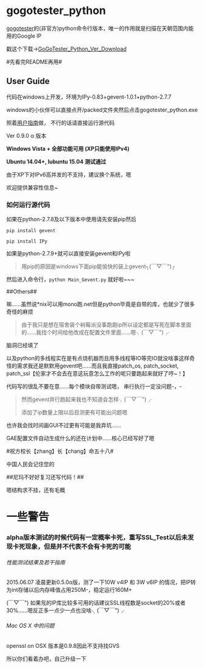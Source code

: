 gogotester_python
===============
[gogotester](https://github.com/azzvx/gogotester)的(非官方)python命令行版本，唯一的作用就是扫描在天朝范围内能用的Google IP

戳这个下载→[GoGoTester_Python_Ver_Download](https://nodeload.github.com/NKUCodingCat/gogotester_python/legacy.zip/master)

#先看完README再用#

## User Guide ##
代码在windows上开发，环境为IPy-0.83+gevent-1.0.1+python-2.7.7

windows的小伙伴可以直接点开/packed文件夹然后点击gogotester_python.exe

照着[用户指南](https://github.com/NKUCodingCat/gogotester_python/wiki/How-to-use-it-gracefully)做， 不行的话请直接运行源代码

Ver 0.9.0 α 版本

**Windows Vista + 全部功能可用 (XP只能使用IPv4)**

**Ubuntu 14.04+, lubuntu 15.04 测试通过**

由于XP下对IPv6高并发的不支持，建议换个系统，嗯

欢迎提供兼容性信息~

### 如何运行源代码 ###

如果在python-2.7.8及以下版本中使用请先安装pip然后

`pip install gevent`

`pip install IPy`

如果是python-2.7.9+就可以直接安装gevent和IPy啦

> 用pip的原因是windows下面pip能愉快的装上gevent╮(￣▽￣")╭ 

然后进入命令行，`python Main_Gevent.py` 就好啦~~~ 

##Others##


嘛……虽然说*nix可以用mono跑.net但是python毕竟是自带的库，也就少了很多奇怪的麻烦

>由于我只是想在宿舍装个树莓派没事跑跑ip所以设定都是写死在脚本里面的……我找个时间给他改成在配置文件里面……嗯╮(￣▽￣")╭ 

脑洞已经填了

以及python的多线程实在是有点烧机器而且用多线程等IO等完IO就没啥事这样奇怪的需求我还是默默用gevent吧……而且我直接patch\_os, patch\_socket, patch\_ssl【伦家才不会去在意这玩意怎么工作的呢只要跑起来就好了哼~！】

代码写的很乱不要在意……每个模块自带测试嗯， 串行执行一定没问题-，-

> 然而gevent并行跑起来我也不知道会怎样╮(￣▽￣")╭ 
>
> 添加了ip数量上限以后目测更有可能出问题嗯

也许我会找时间画GUI不过更有可能是我弃坑……

GAE配置文件自动生成什么的还在计划中……核心已经写好了嗯


#祝方校长【zhang】长【chang】命五十八#

中国人民会记住您的

##尼玛不好好复习还写代码！##

嗯结构求不挂，还有毛概

# 一些警告 #

### alpha版本测试的时候代码有一定概率卡死，重写SSL_Test以后未发现卡死现象，但是并不代表不会有卡死的可能 ###


######  性能测试结果及若干指南 ######


2015.06.07 凌晨更新0.5.0α版，测了一下10W v4IP 和 3W v6IP 的情况，把IP转为int存储以后内存峰值占用250M-，稳定运行160M+

(￣▽￣") 如果氖的IP库比较多可用的话建议SSL线程数是socket的20%或者30%……嗯反正多一点少一点也没啥╮(￣▽￣")╭ 


######  Mac OS X 中的问题 ######
openssl on OSX 版本是0.9.8因此不支持找GVS

所以你们看着办吧，自己升级一下
